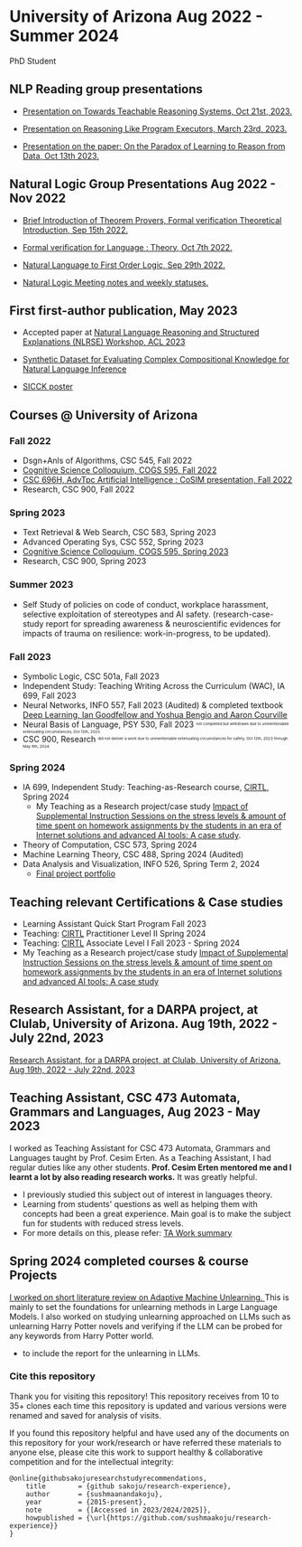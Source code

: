 # University of Arizona Aug 2022 - Summer 2024

PhD Student

## NLP Reading group presentations

- <a href="https://github.com/sushmaakoju/research-experience/blob/main/university-of-arizona/sushma-akoju-NLP%20Reading%20Group%20series_%20Towards%20Teachable%20Reasoning%20Systems%20NLP%20Reading%20Group%2C%20University%20of%20Arizona.pdf">Presentation on Towards Teachable Reasoning Systems, Oct 21st, 2023.</a>

- <a href="https://github.com/sushmaakoju/research-experience/blob/main/university-of-arizona/sushma-akoju-reasoning-like-program-executors.pdf">Presentation on Reasoning Like Program Executors, March 23rd, 2023.</a>

- <a href="https://github.com/sushmaakoju/research-experience/blob/main/university-of-arizona/On%20the%20Paradox%20of%20Learning%20to%20Reason%20from%20Data-Oct13-2023.pdf">Presentation on the paper: On the Paradox of Learning to Reason from Data, Oct 13th 2023.</a>

## Natural Logic Group Presentations Aug 2022 - Nov 2022

- <a href="https://github.com/sushmaakoju/research-experience/blob/main/university-of-arizona/first-order-logic-formal-verification/sushma-akoju-Brief-Introduction-of-Theorem-Provers-Formal-Verification-Category-Theory-SAT_SMT-solvers.pdf">Brief Introduction of Theorem Provers, Formal verification Theoretical Introduction, Sep 15th 2022.</a>

- <a href="https://github.com/sushmaakoju/research-experience/blob/main/university-of-arizona/first-order-logic-formal-verification/sushma-akoju-Formal%20Verification%20for%20Language.pdf">Formal verification for Language : Theory, Oct 7th 2022.</a>

- <a href="https://github.com/sushmaakoju/research-experience/blob/main/university-of-arizona/first-order-logic-formal-verification/sushma-akoju-Natural%20Language%20to%20First%20Order%20Logic.pdf"> Natural Language to First Order Logic, Sep 29th 2022.</a>

- <a href="https://github.com/sushmaakoju/research-experience/blob/main/university-of-arizona/Natural-logic-group-meeting.pdf"> Natural Logic Meeting notes and weekly statuses. </a>

## First first-author publication, May 2023

- Accepted paper at <a href="https://arxiv.org/abs/2307.05034"> Natural Language Reasoning and Structured Explanations (NLRSE) Workshop, ACL 2023</a>

- <a href="https://github.com/sushmaakoju/acl2023-nlrse-clulab-SICCK-dataset">Synthetic Dataset for Evaluating Complex Compositional Knowledge for Natural Language Inference</a>

- <a href="https://github.com/sushmaakoju/acl2023-nlrse-clulab-SICCK-dataset/blob/main/nlrse-sicck-poster.pdf">SICCK poster</a>

## Courses @ University of Arizona

### Fall 2022

- Dsgn+Anls of Algorithms, CSC 545, Fall 2022
- <a href="https://github.com/sushmaakoju/research-experience/blob/main/university-of-arizona/sushma-akoju-cogsci-Summary_of_Talks_related_to_Consciousness__Metacognition_and_Representation_Similarity_Analysis.pdf"> Cognitive Science Colloquium, COGS 595, Fall 2022</a>
- <a href="https://github.com/sushmaakoju/research-experience/blob/main/university-of-arizona/sushma-akoju-CoSIm.pdf"> CSC 696H, AdvTpc Artificial Intelligence : CoSIM presentation, Fall 2022</a>
- Research, CSC 900, Fall 2022

### Spring 2023

- Text Retrieval & Web Search, CSC 583, Spring 2023
- Advanced Operating Sys, CSC 552, Spring 2023
- <a href="https://github.com/sushmaakoju/research-experience/blob/main/university-of-arizona/sushma-akoju-cog-sci-summary_of_Talks_related_to_Episodic_memory__Sentience__Social_norms_and_discussion_dynamics.pdf"> Cognitive Science Colloquium, COGS 595, Spring 2023</a>
- Research, CSC 900, Spring 2023

### Summer 2023

- Self Study of policies on code of conduct, workplace harassment, selective exploitation of stereotypes and AI safety. (research-case-study report for spreading awareness & neuroscientific evidences for impacts of trauma on resilience: work-in-progress, to be updated).

### Fall 2023

- Symbolic Logic, CSC 501a, Fall 2023
- Independent Study: Teaching Writing Across the Curriculum (WAC), IA 699, Fall 2023
- Neural Networks, INFO 557, Fall 2023 (Audited) & completed textbook <a href="https://www.deeplearningbook.org/">Deep Learning, Ian Goodfellow and Yoshua Bengio and Aaron Courville</a>
- Neural Basis of Language, PSY 530, Fall 2023 <sup><sub><sup><sub>not completed but withdrawn due to unmentionable extenuating circumstances, Oct 12th, 2023.</sub></sup></sub></sup>
- CSC 900, Research <sup><sub><sup><sub>did not deliver a work due to unmentionable extenuating circumstances for safety, Oct 12th, 2023 through May 9th, 2024.</sub></sup></sub></sup>

### Spring 2024

- IA 699, Independent Study: Teaching-as-Research course, <a href="https://academicaffairs.arizona.edu/about-cirtl">CIRTL</a>, Spring 2024
    - My Teaching as a Research project/case study <a href="https://sites.google.com/arizona.edu/uofatarprojects/spring-2024/sushma-akoju?authuser=0">Impact of Supplemental Instruction Sessions on the stress levels & amount of time spent on homework assignments by the students in an era of Internet solutions and advanced AI tools: A case study</a>. 
- Theory of Computation, CSC 573, Spring 2024
- Machine Learning Theory, CSC 488, Spring 2024 (Audited)
- Data Analysis and Visualization, INFO 526, Spring Term 2, 2024
    - <a href="https://github.com/sushmaakoju/research-experience/blob/main/university-of-arizona/INFO-526-Portfolio-sushma-akoju_without_r_code.pdf"> Final project portfolio</a>

## Teaching relevant Certifications & Case studies

- Learning Assistant Quick Start Program Fall 2023
- Teaching: <a href="https://academicaffairs.arizona.edu/about-cirtl">CIRTL</a> Practitioner Level II Spring 2024
- Teaching: <a href="https://academicaffairs.arizona.edu/about-cirtl">CIRTL</a> Associate Level I Fall 2023 - Spring 2024
- My Teaching as a Research project/case study <a href="https://sites.google.com/arizona.edu/uofatarprojects/spring-2024/sushma-akoju?authuser=0">Impact of Supplemental Instruction Sessions on the stress levels & amount of time spent on homework assignments by the students in an era of Internet solutions and advanced AI tools: A case study</a>

## Research Assistant, for a DARPA project, at Clulab, University of Arizona. Aug 19th, 2022 - July 22nd, 2023

<a href="https://github.com/sushmaakoju/research-experience/blob/main/university-of-arizona/RA-work-summary.md">Research Assistant, for a DARPA project, at Clulab, University of Arizona. Aug 19th, 2022 - July 22nd, 2023</a>

## Teaching Assistant, CSC 473 Automata, Grammars and Languages, Aug 2023 - May 2023

I worked as Teaching Assistant for CSC 473 Automata, Grammars and Languages taught by Prof. Cesim Erten. As a Teaching Assistant, I had regular duties like any other students. **Prof. Cesim Erten mentored me and I learnt a lot by also reading research works.** It was greatly helpful.

- I previously studied this subject out of interest in languages theory.
- Learning from students' questions as well as helping them with concepts had been a great experience. Main goal is to make the subject fun for students with reduced stress levels.
- For more details on this, please refer: <a href="https://github.com/sushmaakoju/research-experience/blob/main/university-of-arizona/TA-work-summary.md">TA Work summary</a>

## Spring 2024 completed courses & course Projects


<a href="https://github.com/sushmaakoju/research-experience/blob/main/university-of-arizona/csc-588-project-report-sushma-akoju.pdf">I worked on short literature review on Adaptive Machine Unlearning. </a>
This is mainly to set the foundations for unlearning methods in Large Language Models.
I also worked on studying unlearning approached on LLMs such as unlearning Harry Potter novels and verifying if the LLM can be probed for any keywords from Harry Potter world.

- to include the report for the unlearning in LLMs.

<!-- 
### 🏆Acheivements as a Teaching Assistant

- I proposed ideas to conduct syllabus-driven Supplemental Instruction sessions for practice, add quizzes in-class, idea to accomodate points for piazza questions and answers from students in October 2023 were actually implemented in Spring 2024.

- I planned to continue studying stress among students for this course provided resources and if that really helps/helped them to reduce stress and improve scores. So I work on this as part of **Teaching as a Research (TAR) course** is part of CIRTL, taught by Instructors Kristin Winet and Byron Richard Hempel and I am grateful for amazing instructors.

- **During Fall 2023**, it became a Spiritual quest for me. So at one point there was a question on Left Quotient problem. I quickly found a research paper on this and I had the answer. So I read about Transducers before, so it was easier to connect about Transducers that can solve some Quotient problems of languages. So I used Transducers to come up with a solution to **visually explain to the students**.

- Implementing these ideas is a lot of hard work and I am truly grateful for working with Prof. Cesim Erten.

<a href="https://github.com/sushmaakoju/research-experience/blob/main/university-of-arizona/TA-work-summary.md"> Teaching Assistant for CSC 473 Automata, Grammars and Languages Fall 2023 - Ongoing </a> -->

### Cite this repository

Thank you for visiting this repository!
This repository receives from 10 to 35+ clones each time this repository is updated and various versions were renamed and saved for analysis of visits.

If you found this repository helpful and have used any of the documents on this repository for your work/research or have referred these materials to anyone else, please cite this work to support healthy & collaborative competition and for the intellectual integrity:

```
@online{githubsakojuresearchstudyrecommendations,
	title        = {github sakoju/research-experience},
	author       = {sushmaanandakoju},
	year         = {2015-present},
	note         = {[Accessed in 2023/2024/2025]},
	howpublished = {\url{https://github.com/sushmaakoju/research-experience}}
}
```